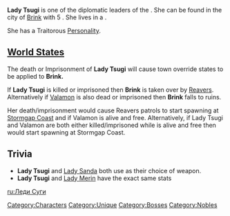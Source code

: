 **Lady Tsugi** is one of the diplomatic leaders of the [](02%20-%20Projects%20&%20Wikis/Kenshi/Kenshi%20Wiki/Kenshi%20Wiki%20Template/United_Cities.md). She can be found in the city of
[Brink](Brink.md "wikilink") with 5 [](Hooded_Empire_Noble_Guard.md). She lives in a [](Noble_House.md).

She has a Traitorous [Personality](Personality.md "wikilink").

## [World States](World_States.md "wikilink")

The death or Imprisonment of **Lady Tsugi** will cause town override
states to be applied to **Brink.**

If **Lady Tsugi** is killed or imprisoned then **Brink** is taken over
by [Reavers](02%20-%20Projects%20&%20Wikis/Kenshi/Kenshi%20Wiki/Kenshi%20Wiki%20Template/Reavers.md "wikilink"). Alternatively if
[Valamon](Valamon.md "wikilink") is also dead or imprisoned then **Brink**
falls to ruins.

Her death/imprisonment would cause Reavers patrols to start spawning at
[Stormgap Coast](Stormgap_Coast.md "wikilink") and [](The_Eye.md) if Valamon is alive and free. Alternatively, if
Lady Tsugi and Valamon are both either killed/imprisoned while [](Crab_Queen.md) is alive and free then [](02%20-%20Projects%20&%20Wikis/Kenshi/Kenshi%20Wiki/Kenshi%20Wiki%20Template/Crab_Raiders.md) would start spawning at Stormgap
Coast.

## Trivia

- **Lady Tsugi** and [Lady Sanda](Lady_Sanda.md "wikilink") both use [](Long_Cleaver.md) as their choice of weapon.
- **Lady Tsugi** and [Lady Merin](Lady_Merin.md "wikilink") have the exact
  same stats

[ru:Леди Суги](ru:Леди_Суги "wikilink")

[Category:Characters](Category:Characters "wikilink")
[Category:Unique](Category:Unique "wikilink")
[Category:Bosses](Category:Bosses "wikilink")
[Category:Nobles](Category:Nobles "wikilink")